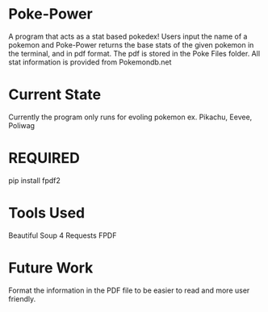 # Poke-Power
A program that acts as a stat based pokedex!
Users input the name of a pokemon and Poke-Power returns the base stats of the given pokemon in the terminal, and in pdf format. 
The pdf is stored in the Poke Files folder.
All stat information is provided from Pokemondb.net
 # Current State
 Currently the program only runs for evoling pokemon ex. Pikachu, Eevee, Poliwag
 # REQUIRED 
 pip install fpdf2
 # Tools Used 
 Beautiful Soup 4
 Requests
 FPDF
 # Future Work
 Format the information in the PDF file to be easier to read and more user friendly.
